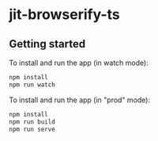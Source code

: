 # jit-browserify-ts

## Getting started

To install and run the app (in watch mode):

```bash
npm install
npm run watch
```

To install and run the app (in "prod" mode):

```bash
npm install
npm run build
npm run serve
```
